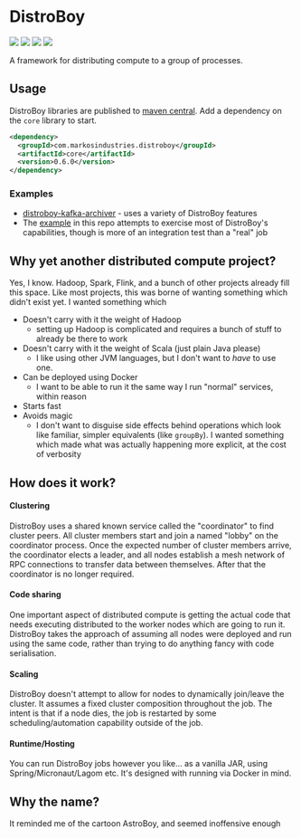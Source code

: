 # DistroBoy
[![][license-badge]][license]
[![][docs-badge]][docs]
[![][maven-badge]][maven]
[![][docker-coordinator-badge]][docker-coordinator]

A framework for distributing compute to a group of processes.

## Usage

DistroBoy libraries are published to [maven central][maven]. Add a dependency on the `core` library to start.
```xml
<dependency>
  <groupId>com.markosindustries.distroboy</groupId>
  <artifactId>core</artifactId>
  <version>0.6.0</version>
</dependency>
```

### Examples

- [distroboy-kafka-archiver](https://github.com/MarkOSIndustries/distroboy-kafka-archiver) - uses a variety of DistroBoy features 
- The [example](./example/src/main/java/com/markosindustries/distroboy/example/Main.java) in this repo attempts to exercise most of DistroBoy's capabilities, though is more of an integration test than a "real" job 


## Why yet another distributed compute project?
Yes, I know. Hadoop, Spark, Flink, and a bunch of other projects already fill this space.
Like most projects, this was borne of wanting something which didn't exist yet.
I wanted something which
- Doesn't carry with it the weight of Hadoop
  - setting up Hadoop is complicated and requires a bunch of stuff to already be there to work
- Doesn't carry with it the weight of Scala (just plain Java please)
  - I like using other JVM languages, but I don't want to *have* to use one.
- Can be deployed using Docker
  - I want to be able to run it the same way I run "normal" services, within reason
- Starts fast
- Avoids magic
  - I don't want to disguise side effects behind operations which look like familiar, simpler equivalents (like `groupBy`). I wanted something which made what was actually happening more explicit, at the cost of verbosity 

## How does it work?

#### Clustering
DistroBoy uses a shared known service called the "coordinator" to find cluster peers.
All cluster members start and join a named "lobby" on the coordinator process. Once the expected number of cluster members arrive, the coordinator elects a leader, and all nodes establish a mesh network of RPC connections to transfer data between themselves. After that the coordinator is no longer required.

#### Code sharing
One important aspect of distributed compute is getting the actual code that needs executing distributed to the worker nodes which are going to run it. DistroBoy takes the approach of assuming all nodes were deployed and run using the same code, rather than  trying to do anything fancy with code serialisation.

#### Scaling
DistroBoy doesn't attempt to allow for nodes to dynamically join/leave the cluster. It assumes a fixed cluster composition throughout the job. The intent is that if a node dies, the job is restarted by some scheduling/automation capability outside of the job.  

#### Runtime/Hosting
You can run DistroBoy jobs however you like... as a vanilla JAR, using Spring/Micronaut/Lagom etc. It's designed with running via Docker in mind.

## Why the name?
It reminded me of the cartoon AstroBoy, and seemed inoffensive enough



[license-badge]:https://img.shields.io/github/license/MarkOSIndustries/distroboy
[license]:LICENSE

[docs-badge]:https://javadoc.io/badge2/com.markosindustries.distroboy/core/javadoc.svg
[docs]:https://www.javadoc.io/doc/com.markosindustries.distroboy

[maven-badge]:https://img.shields.io/maven-central/v/com.markosindustries.distroboy/core
[maven]:https://search.maven.org/search?q=g:com.markosindustries.distroboy

[docker-coordinator-badge]:https://img.shields.io/docker/v/markosindustries/distroboy-coordinator?sort=semver&logo=docker&label=docker%20(coordinator)
[docker-coordinator]:https://hub.docker.com/r/markosindustries/distroboy-coordinator/tags
